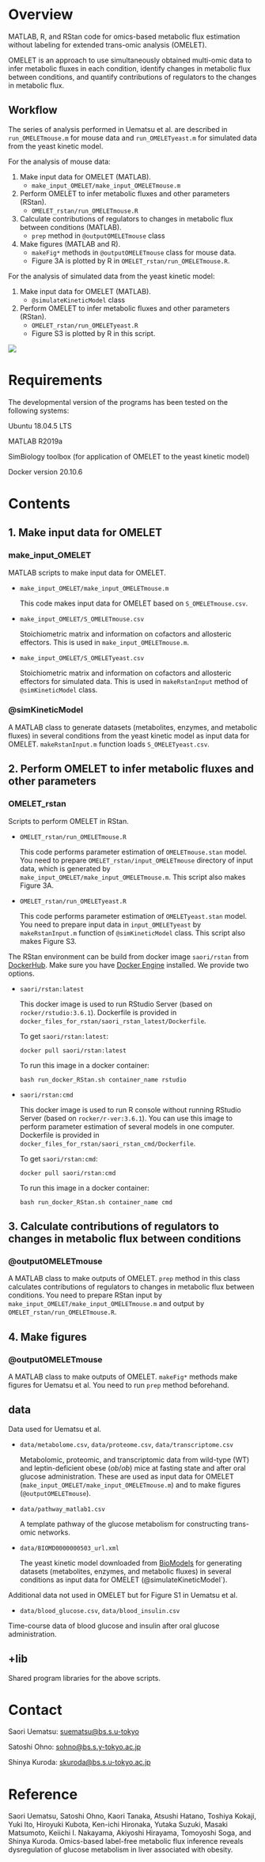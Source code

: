 # Overview

MATLAB, R, and RStan code for omics-based metabolic flux estimation without labeling for extended trans-omic analysis (OMELET).

OMELET is an approach to use simultaneously obtained multi-omic data to infer metabolic fluxes in each condition, identify changes in metabolic flux between conditions, and quantify contributions of regulators to the changes in metabolic flux. 



## Workflow

The series of analysis performed in Uematsu et al. are described in `run_OMELETmouse.m` for mouse data and `run_OMELETyeast.m` for simulated data from the yeast kinetic model.

For the analysis of mouse data:

1. Make input data for OMELET (MATLAB).
   + `make_input_OMELET/make_input_OMELETmouse.m` 
2. Perform OMELET to infer metabolic fluxes and other parameters (RStan).
   + `OMELET_rstan/run_OMELETmouse.R`
3. Calculate contributions of regulators to changes in metabolic flux between conditions (MATLAB).
   + `prep` method in `@outputOMELETmouse` class
4. Make figures (MATLAB and R).
   + `makeFig*` methods in `@outputOMELETmouse` class for mouse data.
   + Figure 3A is plotted by R in `OMELET_rstan/run_OMELETmouse.R`.



For the analysis of simulated data from the yeast kinetic model:

1. Make input data for OMELET (MATLAB).
   + `@simulateKineticModel` class
2. Perform OMELET to infer metabolic fluxes and other parameters (RStan).
   + `OMELET_rstan/run_OMELETyeast.R` 
   + Figure S3 is plotted by R in this script.

![](OMELET_graphical_model.png)

# Requirements

The developmental version of the programs has been tested on the following systems:

Ubuntu 18.04.5 LTS

MATLAB R2019a

SimBiology toolbox (for application of OMELET to the yeast kinetic model)

Docker version 20.10.6

# Contents

## 1. Make input data for OMELET

### make_input_OMELET

MATLAB scripts to make input data for OMELET.

+ `make_input_OMELET/make_input_OMELETmouse.m`

  This code makes input data for OMELET based on `S_OMELETmouse.csv`.

+ `make_input_OMELET/S_OMELETmouse.csv`

  Stoichiometric matrix and information on cofactors and allosteric effectors. This is used in `make_input_OMELETmouse.m`.

+ `make_input_OMELET/S_OMELETyeast.csv`

  Stoichiometric matrix and information on cofactors and allosteric effectors for simulated data. This is used in `makeRstanInput` method of `@simKineticModel` class.

### @simKineticModel

A MATLAB class to generate datasets (metabolites, enzymes, and metabolic fluxes) in several conditions from the yeast kinetic model as input data for OMELET. `makeRstanInput.m` function loads `S_OMELETyeast.csv`.



## 2. Perform OMELET to infer metabolic fluxes and other parameters

### OMELET_rstan

Scripts to perform OMELET in RStan.

+ `OMELET_rstan/run_OMELETmouse.R`

  This code performs parameter estimation of `OMELETmouse.stan` model. You need to prepare `OMELET_rstan/input_OMELETmouse` directory of input data, which is generated by `make_input_OMELET/make_input_OMELETmouse.m`. This script also makes Figure 3A.

+ `OMELET_rstan/run_OMELETyeast.R`

  This code performs parameter estimation of `OMELETyeast.stan` model. You need to prepare input data in `input_OMELETyeast` by `makeRstanInput.m` function of `@simKineticModel` class. This script also makes Figure S3.



The RStan environment can be build from docker image `saori/rstan` from [DockerHub](https://hub.docker.com/r/saori/rstan). Make sure you have [Docker Engine](https://docs.docker.com/engine/install/) installed. We provide two options.

+ `saori/rstan:latest`

  This docker image is used to run RStudio Server (based on `rocker/rstudio:3.6.1`). Dockerfile is provided in `docker_files_for_rstan/saori_rstan_latest/Dockerfile`. 

  To get `saori/rstan:latest`:

  ```shell
  docker pull saori/rstan:latest
  ```

  To run this image in a docker container:

   ```shell 
   bash run_docker_RStan.sh container_name rstudio
   ```

  

+ `saori/rstan:cmd`

  This docker image is used to run R console without running RStudio Server (based on `rocker/r-ver:3.6.1`). You can use this image to perform parameter estimation of several models in one computer. Dockerfile is provided in `docker_files_for_rstan/saori_rstan_cmd/Dockerfile`.

  To get `saori/rstan:cmd`:
  
  ```shell
  docker pull saori/rstan:cmd
  ```
  
  To run this image in a docker container:
  
  ```shell
  bash run_docker_RStan.sh container_name cmd
  ```



## 3. Calculate contributions of regulators to changes in metabolic flux between conditions

### @outputOMELETmouse

A MATLAB class to make outputs of OMELET. `prep` method in this class calculates contributions of regulators to changes in metabolic flux between conditions. You need to prepare RStan input by `make_input_OMELET/make_input_OMELETmouse.m` and output by `OMELET_rstan/run_OMELETmouse.R`.



## 4. Make figures

### @outputOMELETmouse

A MATLAB class to make outputs of OMELET. `makeFig*` methods make figures for Uematsu et al. You need to run `prep` method beforehand.



## data

Data used for Uematsu et al.

+ `data/metabolome.csv`, `data/proteome.csv`, `data/transcriptome.csv`

  Metabolomic, proteomic, and transcriptomic data from wild-type (WT) and leptin-deficient obese (*ob*/*ob*) mice at fasting state and after oral glucose administration. These are used as input data for OMELET (`make_input_OMELET/make_input_OMELETmouse.m`) and to make figures (`@outputOMELETmouse`).

+ `data/pathway_matlab1.csv`

  A template pathway of the glucose metabolism for constructing trans-omic networks.

+ `data/BIOMD0000000503_url.xml`

  The yeast kinetic model downloaded from [BioModels](https://www.ebi.ac.uk/biomodels/BIOMD0000000503) for generating datasets (metabolites, enzymes, and metabolic fluxes) in several conditions as input data for OMELET (@simulateKineticModel`).



Additional data not used in OMELET but for Figure S1 in Uematsu et al.

+ `data/blood_glucose.csv`, `data/blood_insulin.csv`

Time-course data of blood glucose and insulin after oral glucose administration.



## +lib

Shared program libraries for the above scripts.



# Contact

Saori Uematsu: suematsu@bs.s.u-tokyo

Satoshi Ohno: sohno@bs.s.y-tokyo.ac.jp

Shinya Kuroda: skuroda@bs.s.u-tokyo.ac.jp

# Reference

Saori Uematsu, Satoshi Ohno, Kaori Tanaka, Atsushi Hatano, Toshiya Kokaji, Yuki Ito, Hiroyuki Kubota, Ken-ichi Hironaka, Yutaka Suzuki, Masaki Matsumoto, Keiichi I. Nakayama, Akiyoshi Hirayama, Tomoyoshi Soga, and Shinya Kuroda. Omics-based label-free metabolic flux inference reveals dysregulation of glucose metabolism in liver associated with obesity.


